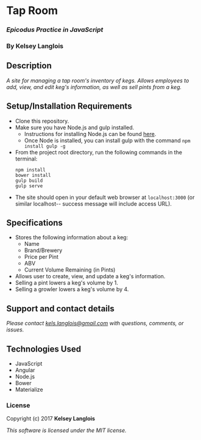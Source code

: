 # Tap Room

### _Epicodus Practice in JavaScript_

### By Kelsey Langlois

## Description

_A site for managing a tap room's inventory of kegs. Allows employees to add, view, and edit keg's information, as well as sell pints from a keg._

## Setup/Installation Requirements

* Clone this repository.
* Make sure you have Node.js and gulp installed.
    * Instructions for installing Node.js can be found [here](https://www.learnhowtoprogram.com/javascript/getting-started-with-javascript-2f9a73dc-b7f5-4a22-9101-e69d49f552ac/installing-node-js).
    * Once Node is installed, you can install gulp with the command ```npm install gulp -g```
* From the project root directory, run the following commands in the terminal:
  ```
  npm install
  bower install
  gulp build
  gulp serve
  ```
* The site should open in your default web browser at ```localhost:3000``` (or similar localhost-- success message will include access URL).

## Specifications

* Stores the following information about a keg:
  * Name
  * Brand/Brewery
  * Price per Pint
  * ABV
  * Current Volume Remaining (in Pints)
* Allows user to create, view, and update a keg's information.
* Selling a pint lowers a keg's volume by 1.
* Selling a growler lowers a keg's volume by 4.

## Support and contact details

_Please contact [kels.langlois@gmail.com](mailto:kels.langlois@gmail.com) with questions, comments, or issues._

## Technologies Used

* JavaScript
* Angular
* Node.js
* Bower
* Materialize


### License

Copyright (c) 2017 **Kelsey Langlois**

*This software is licensed under the MIT license.*
